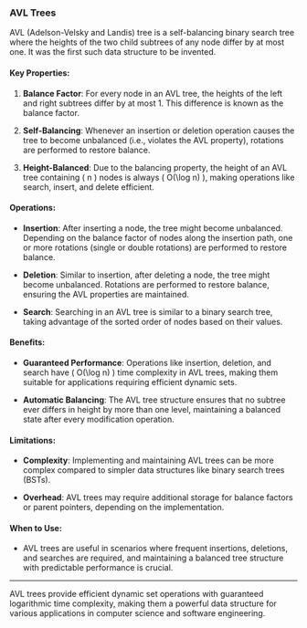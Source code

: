 ### AVL Trees

AVL (Adelson-Velsky and Landis) tree is a self-balancing binary search tree where the heights of the two child subtrees of any node differ by at most one. It was the first such data structure to be invented.

#### Key Properties:

1. **Balance Factor**: For every node in an AVL tree, the heights of the left and right subtrees differ by at most 1. This difference is known as the balance factor.

2. **Self-Balancing**: Whenever an insertion or deletion operation causes the tree to become unbalanced (i.e., violates the AVL property), rotations are performed to restore balance.

3. **Height-Balanced**: Due to the balancing property, the height of an AVL tree containing \( n \) nodes is always \( O(\log n) \), making operations like search, insert, and delete efficient.

#### Operations:

- **Insertion**: After inserting a node, the tree might become unbalanced. Depending on the balance factor of nodes along the insertion path, one or more rotations (single or double rotations) are performed to restore balance.

- **Deletion**: Similar to insertion, after deleting a node, the tree might become unbalanced. Rotations are performed to restore balance, ensuring the AVL properties are maintained.

- **Search**: Searching in an AVL tree is similar to a binary search tree, taking advantage of the sorted order of nodes based on their values.

#### Benefits:

- **Guaranteed Performance**: Operations like insertion, deletion, and search have \( O(\log n) \) time complexity in AVL trees, making them suitable for applications requiring efficient dynamic sets.

- **Automatic Balancing**: The AVL tree structure ensures that no subtree ever differs in height by more than one level, maintaining a balanced state after every modification operation.

#### Limitations:

- **Complexity**: Implementing and maintaining AVL trees can be more complex compared to simpler data structures like binary search trees (BSTs).

- **Overhead**: AVL trees may require additional storage for balance factors or parent pointers, depending on the implementation.

#### When to Use:

- AVL trees are useful in scenarios where frequent insertions, deletions, and searches are required, and maintaining a balanced tree structure with predictable performance is crucial.

---

AVL trees provide efficient dynamic set operations with guaranteed logarithmic time complexity, making them a powerful data structure for various applications in computer science and software engineering.

